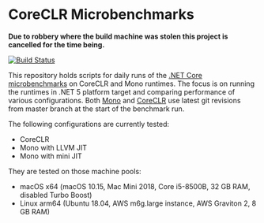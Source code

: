 # CoreCLR Microbenchmarks

**Due to robbery where the build machine was stolen this project is cancelled for the time being.**

[![Build Status](https://filipnavara.visualstudio.com/mono-performance/_apis/build/status/filipnavara.mono-performance?branchName=master)](https://filipnavara.visualstudio.com/mono-performance/_build/latest?definitionId=4&branchName=master)

This repository holds scripts for daily runs of the [.NET Core microbenchmarks](https://github.com/dotnet/performance)
on CoreCLR and Mono runtimes. The focus is on running the runtimes in .NET 5 platform target and comparing performance
of various configurations. Both [Mono](https://github.com/mono/mono/) and [CoreCLR](https://github.com/dotnet/coreclr)
use latest git revisions from master branch at the start of the benchmark run.

The following configurations are currently tested:
- CoreCLR
- Mono with LLVM JIT
- Mono with mini JIT

They are tested on those machine pools:
- macOS x64 (macOS 10.15, Mac Mini 2018, Core i5-8500B, 32 GB RAM, disabled Turbo Boost)
- Linux arm64 (Ubuntu 18.04, AWS m6g.large instance, AWS Graviton 2, 8 GB RAM)
